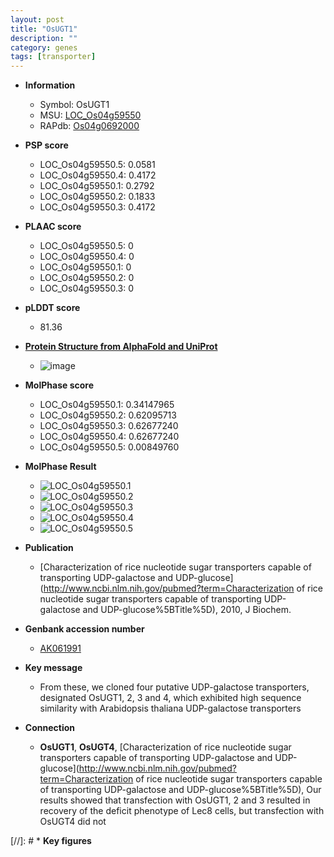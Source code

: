 ```yaml
---
layout: post
title: "OsUGT1"
description: ""
category: genes
tags: [transporter]
---
```


* **Information**  
    + Symbol: OsUGT1  
    + MSU: [LOC_Os04g59550](http://rice.plantbiology.msu.edu/cgi-bin/ORF_infopage.cgi?orf=LOC_Os04g59550)  
    + RAPdb: [Os04g0692000](http://rapdb.dna.affrc.go.jp/viewer/gbrowse_details/irgsp1?name=Os04g0692000)  

* **PSP score**  
    + LOC_Os04g59550.5: 0.0581 
    + LOC_Os04g59550.4: 0.4172 
    + LOC_Os04g59550.1: 0.2792 
    + LOC_Os04g59550.2: 0.1833 
    + LOC_Os04g59550.3: 0.4172 

* **PLAAC score**  
    + LOC_Os04g59550.5: 0 
    + LOC_Os04g59550.4: 0 
    + LOC_Os04g59550.1: 0 
    + LOC_Os04g59550.2: 0 
    + LOC_Os04g59550.3: 0 

* **pLDDT score**
    + 81.36

* **[Protein Structure from AlphaFold and UniProt](https://www.uniprot.org/uniprotkb/Q7XKA0/entry#structure)**
    + ![image](https://ricepsp.github.io/images/Q7/AF-Q7XKA0-F1.png)

* **MolPhase score**
    + LOC_Os04g59550.1: 0.34147965
    + LOC_Os04g59550.2: 0.62095713
    + LOC_Os04g59550.3: 0.62677240
    + LOC_Os04g59550.4: 0.62677240
    + LOC_Os04g59550.5: 0.00849760

* **MolPhase Result**
    + ![LOC_Os04g59550.1](https://304243504.github.io/Pictures/LOC_Os04g/LOC_Os04g59550.1.png)
    + ![LOC_Os04g59550.2](https://304243504.github.io/Pictures/LOC_Os04g/LOC_Os04g59550.2.png)
    + ![LOC_Os04g59550.3](https://304243504.github.io/Pictures/LOC_Os04g/LOC_Os04g59550.3.png)
    + ![LOC_Os04g59550.4](https://304243504.github.io/Pictures/LOC_Os04g/LOC_Os04g59550.4.png)
    + ![LOC_Os04g59550.5](https://304243504.github.io/Pictures/LOC_Os04g/LOC_Os04g59550.5.png)

* **Publication**  
    + [Characterization of rice nucleotide sugar transporters capable of transporting UDP-galactose and UDP-glucose](http://www.ncbi.nlm.nih.gov/pubmed?term=Characterization of rice nucleotide sugar transporters capable of transporting UDP-galactose and UDP-glucose%5BTitle%5D), 2010, J Biochem.

* **Genbank accession number**  
    + [AK061991](http://www.ncbi.nlm.nih.gov/nuccore/AK061991)

* **Key message**  
    + From these, we cloned four putative UDP-galactose transporters, designated OsUGT1, 2, 3 and 4, which exhibited high sequence similarity with Arabidopsis thaliana UDP-galactose transporters

* **Connection**  
    + __OsUGT1__, __OsUGT4__, [Characterization of rice nucleotide sugar transporters capable of transporting UDP-galactose and UDP-glucose](http://www.ncbi.nlm.nih.gov/pubmed?term=Characterization of rice nucleotide sugar transporters capable of transporting UDP-galactose and UDP-glucose%5BTitle%5D), Our results showed that transfection with OsUGT1, 2 and 3 resulted in recovery of the deficit phenotype of Lec8 cells, but transfection with OsUGT4 did not

[//]: # * **Key figures**  


